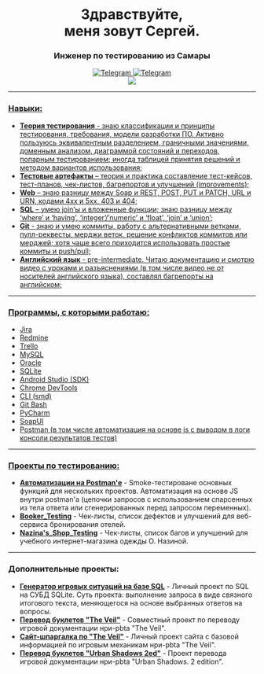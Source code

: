 <div id="header" align="center"> 
  <h1>Здравствуйте,<br> меня зовут Сергей.</h1>
  <h3>Инженер по тестированию из Самары</h3>
</div>
<div id="socias" align="center">
  <a href="">
    <img src="https://img.shields.io/badge/Telegram-blue?style=for-the-badge&logo=telegram&logoColor=white" alt="Telegram"/>
  </a>
  <a href="">
    <img src="https://img.shields.io/badge/EMail-red?style=for-the-badge&logo=gmail&logoColor=white" alt="Telegram"/>
  </a>
</div>
<div id="resume" align="center">
	<a href="">
		<img src="https://img.shields.io/badge/My Resume-grean?style=for-the-badge&logo=doc&logoColor=white"
	</a>
</div>

---
### Навыки:

- **Теория тестирования** - знаю классификации и принципы тестирования, требования, модели разработки ПО. Активно
пользуюсь эквивалентным разделением, граничными значениями, доменным анализом, диаграммой состояний и
переходов, попарным тестированием; иногда таблицей принятия решений и методом вариантов использования;<br>
- **Тестовые артефакты** – теория и практика составление тест-кейсов, тест-планов, чек-листов, багрепортов и
улучшений (improvements);<br>
- **Web** – знаю разницу между Soap и REST, POST, PUT и PATCH, URL и URN, кодами 4xx и 5xx, 403 и 404;<br>
- **SQL** – умею join’ы и вложенные функции; знаю разницу между ‘where’ и ‘having’, ‘integer’/’numeric’ и ‘float’, ‘join’ и
‘union’;<br>
- **Git** - знаю и умею коммиты, работу с альтернативными ветками, пулл-реквесты, мерджи веток, решение конфликтов коммитов или
мерджей; хотя чаще всего приходится использовать простые коммиты и push/pull;<br>
- **Английский язык** - pre-intermediate. Читаю документацию и смотрю видео с уроками и разъяснениями (в том числе
видео не от носителей английского языка), составлял багрепорты на английском;

---
### Программы, с которыми работаю:<br>
- Jira<br>
- Redmine<br>
- Trello<br>
- MySQL<br>
- Oracle<br>
- SQLite<br>
- Android Studio (SDK)<br>
- Chrome DevTools<br>
-  CLI (smd)<br>
- Git Bash<br>
- PyCharm<br>
- SoapUI<br>
- Postman (в том числе автоматизация на основе js с выводом в логи консоли результатов тестов)

---
### Проекты по тестированию:

- **[Автоматизации на Postman'е](https://github.com/OQASergey/Postman-Automation#readme)** - Smoke-тестироване основных функций для нескольких проектов. Автоматизация на основе JS внутри postman'а (цепочки запросов с использованием спарсенных из тела ответа или сгенерированных перед запросом переменных).<br>
- **[Booker_Testing](https://github.com/OQASergey/Restful-Booker_Testing#readme)** - Чек-листы, список дефектов и улучшений для веб-сервиса бронирования отелей.<br>
- **[Nazina's_Shop_Testing](https://github.com/OQASergey/Nazinas_Shop_Testing#readme)** - Чек-листы, список багов и улучшений для учебного интернет-магазина одежды О. Назиной.<br>
---
### Дополнительные проекты:
- **[Генератор игровых ситуаций на базе SQL](https://github.com/OQASergey/SQLite_project-Monsterhearts_spell#readme)** - Личный проект по SQL на СУБД SQLite. Суть проекта: выполнение запроса в виде связного итогового текста, меняющегося на основе выбранных ответов на вопросы.<br>
- **[Перевод буклетов "The Veil"](https://github.com/OQASergey/veil_playbook_data)** - Совместный проект по переводу игровой документации нри-pbta "The Veil". <br>
- **[Сайт-шпаргалка по "The Veil"](https://github.com/OQASergey/The_Veil_site#readme)** - Личный проект сайта с базовой информацией по игровым механикам нри-pbta "The Veil". <br>
- **[Перевод буклетов "Urban Shadows 2ed"](https://github.com/OQASergey/U_Shad_2ed_Rus#readme)** - Проект перевода игровой документации нри-pbta "Urban Shadows. 2 edition".
